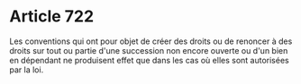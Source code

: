 # Article 722

Les conventions qui ont pour objet de créer des droits ou de renoncer à des droits sur tout ou partie d'une succession non encore ouverte ou d'un bien en dépendant ne produisent effet que dans les cas où elles sont autorisées par la loi.